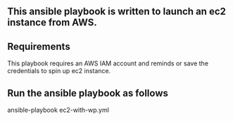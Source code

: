 ## This ansible playbook is written to launch an ec2 instance from AWS. 

## Requirements 
This playbook requires an AWS IAM account and reminds or save the credentials to spin up ec2 instance.

## Run the ansible playbook as follows
ansible-playbook ec2-with-wp.yml

 
